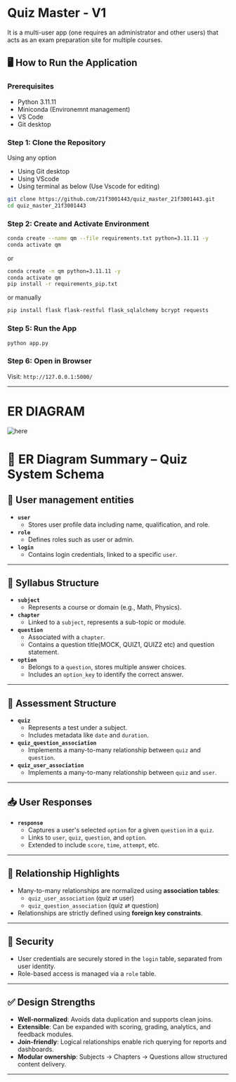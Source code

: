 # Quiz Master - V1
It is a multi-user app (one requires an administrator and other users) that acts as an exam preparation site for multiple courses.

## 🖥️ How to Run the Application

### Prerequisites
- Python 3.11.11
- Miniconda (Environemnt management)
- VS Code
- Git desktop

### Step 1: Clone the Repository
Using any option
- Using Git desktop
- Using VScode
- Using terminal as below (Use Vscode for editing)
```bash
git clone https://github.com/21f3001443/quiz_master_21f3001443.git
cd quiz_master_21f3001443
```

### Step 2: Create and Activate Environment
```bash
conda create --name qm --file requirements.txt python=3.11.11 -y
conda activate qm
```
or 

```bash
conda create -n qm python=3.11.11 -y
conda activate qm
pip install -r requirements_pip.txt
```

or manually
```bash
pip install flask flask-restful flask_sqlalchemy bcrypt requests
```

### Step 5: Run the App
```bash
python app.py
```

### Step 6: Open in Browser
Visit: `http://127.0.0.1:5000/`

---

# ER DIAGRAM
![here](static/QUIZ_MASTER_ERD.jpg)

# 📄 ER Diagram Summary – Quiz System Schema

## 🔹 User management entities

- **`user`**
  - Stores user profile data including name, qualification, and role.
- **`role`**
  - Defines roles such as user or admin.
- **`login`**
  - Contains login credentials, linked to a specific `user`.

---

## 🧠 Syllabus Structure

- **`subject`**
  - Represents a course or domain (e.g., Math, Physics).
- **`chapter`**
  - Linked to a `subject`, represents a sub-topic or module.
- **`question`**
  - Associated with a `chapter`.
  - Contains a question title(MOCK, QUIZ1, QUIZ2 etc) and question statement.
- **`option`**
  - Belongs to a `question`, stores multiple answer choices.
  - Includes an `option_key` to identify the correct answer.

---

## 📝 Assessment Structure

- **`quiz`**
  - Represents a test under a subject.
  - Includes metadata like `date` and `duration`.
- **`quiz_question_association`**
  - Implements a many-to-many relationship between `quiz` and `question`.
- **`quiz_user_association`**
  - Implements a many-to-many relationship between `quiz` and `user`.

---

## 📥 User Responses

- **`response`**
  - Captures a user's selected `option` for a given `question` in a `quiz`.
  - Links to `user`, `quiz`, `question`, and `option`.
  - Extended to include `score`, `time`, `attempt`, etc.

---

## 🔗 Relationship Highlights

- Many-to-many relationships are normalized using **association tables**:
  - `quiz_user_association` (quiz ⇄ user)
  - `quiz_question_association` (quiz ⇄ question)
- Relationships are strictly defined using **foreign key constraints**.

---

## 🔐 Security

- User credentials are securely stored in the `login` table, separated from user identity.
- Role-based access is managed via a `role` table.

---

## ✅ Design Strengths

- **Well-normalized**: Avoids data duplication and supports clean joins.
- **Extensible**: Can be expanded with scoring, grading, analytics, and feedback modules.
- **Join-friendly**: Logical relationships enable rich querying for reports and dashboards.
- **Modular ownership**: Subjects → Chapters → Questions allow structured content delivery.

---